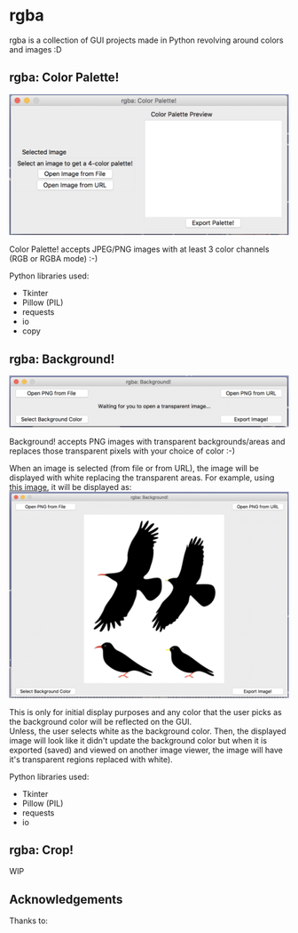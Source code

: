 # rgba
rgba is a collection of GUI projects made in Python revolving around colors and images :D

## rgba: Color Palette! ##
![rgba: Color Palette! GUI](images/rgba_color_palette_GUI.png)

Color Palette! accepts JPEG/PNG images with at least 3 color channels (RGB or RGBA mode) :-)

Python libraries used:
- Tkinter
- Pillow (PIL)
- requests
- io
- copy


## rgba: Background! ##
![rgba: Background! GUI](images/rgba_Background_GUI.png)

Background! accepts PNG images with transparent backgrounds/areas  and replaces those transparent pixels with your choice of color :-)

When an image is selected (from file or from URL), the image will be displayed with white replacing the transparent areas. For example, using [this image](https://upload.wikimedia.org/wikipedia/commons/thumb/7/71/ChoughsDiff.svg/1200px-ChoughsDiff.svg.png), it will be displayed as:
![birds](images/transparency_to_white_display.png)

This is only for initial display purposes and any color that the user picks as the background color will be reflected on the GUI. <br/>Unless, the user selects white as the background color. Then, the displayed image will look like it didn't update the background color but when it is exported (saved) and viewed on another image viewer, the image will have it's transparent regions replaced with white).

Python libraries used:
- Tkinter
- Pillow (PIL)
- requests
- io

## rgba: Crop! ##
WIP
## Acknowledgements ##
Thanks to:

